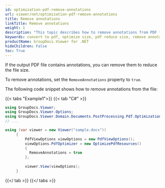 ```yaml
---
id: optimization-pdf-remove-annotations
url: viewer/net/optimization-pdf-remove-annotations
title: Remove annotations
linkTitle: Remove annotations
weight: 1
description: "This topic describes how to remove annotations from PDF file using the GroupDocs.Viewer .NET API (C#)."
keywords: convert to pdf, optimize size, pdf reduce size, remove annotations
productName: GroupDocs.Viewer for .NET
hideChildren: False
toc: True
---
```

If the output PDF file contains annotations, you can remove them to reduce the file size.

To remove annotations, set the `RemoveAnnotations` property to `true`.

The following code snippet shows how to remove annotations from the file:

{{< tabs "Example1">}}
{{< tab "C#" >}}
```csharp
using GroupDocs.Viewer;
using GroupDocs.Viewer.Options;
using GroupDocs.Viewer.Domain.Documents.PostProcessing.Pdf.Optimization;
// ...

using (var viewer = new Viewer("sample.docx"))
     {
         PdfViewOptions viewOptions = new PdfViewOptions();
         viewOptions.PdfOptimizer = new OptimizePdfResources()
         {
           RemoveAnnotations = true
         };
     
         viewer.View(viewOptions);
     }
```
{{</ tab >}}
{{</ tabs >}}
